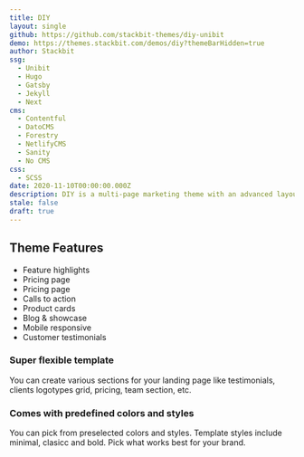 ```yaml
---
title: DIY
layout: single
github: https://github.com/stackbit-themes/diy-unibit
demo: https://themes.stackbit.com/demos/diy?themeBarHidden=true
author: Stackbit
ssg:
  - Unibit
  - Hugo
  - Gatsby
  - Jekyll
  - Next
cms:
  - Contentful
  - DatoCMS
  - Forestry
  - NetlifyCMS
  - Sanity
  - No CMS
css:
  - SCSS
date: 2020-11-10T00:00:00.000Z
description: DIY is a multi-page marketing theme with an advanced layout builder.
stale: false
draft: true
---
```


## Theme Features

- Feature highlights
- Pricing page
- Pricing page
- Calls to action
- Product cards
- Blog & showcase
- Mobile responsive
- Customer testimonials

### Super flexible template

You can create various sections for your landing page like testimonials, clients logotypes grid, pricing, team section, etc.

### Comes with predefined colors and styles

You can pick from preselected colors and styles. Template styles include minimal, clasicc and bold. Pick what works best for your brand.
